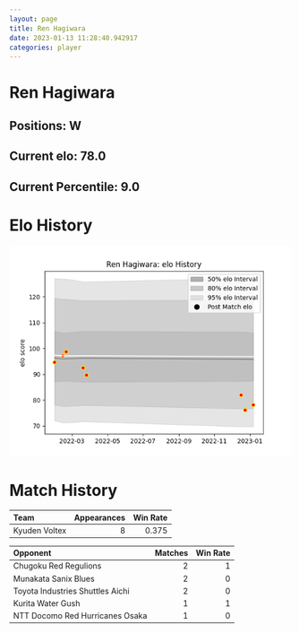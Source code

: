 ```yaml
---  
layout: page  
title: Ren Hagiwara  
date: 2023-01-13 11:28:40.942917  
categories: player  
---
```

# Ren Hagiwara

## Positions: W

## Current elo: 78.0

## Current Percentile: 9.0

# Elo History


![elo history](history_RenHagiwara.png)
# Match History


| Team          |   Appearances |   Win Rate |
|:--------------|--------------:|-----------:|
| Kyuden Voltex |             8 |      0.375 |

| Opponent                         |   Matches |   Win Rate |
|:---------------------------------|----------:|-----------:|
| Chugoku Red Regulions            |         2 |          1 |
| Munakata Sanix Blues             |         2 |          0 |
| Toyota Industries Shuttles Aichi |         2 |          0 |
| Kurita Water Gush                |         1 |          1 |
| NTT Docomo Red Hurricanes Osaka  |         1 |          0 |